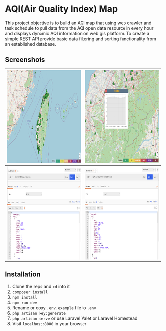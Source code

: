 # AQI(Air Quality Index) Map

This project objective is to build an AQI map that using web crawler and task schedule to pull data from the AQI open data resource in every hour and displays dynamic AQI information on web gis platform. To create a simple REST API provide basic data filtering and sorting functionality from an established database.

## Screenshots
|  <img src="https://github.com/karta020500/AqiMap/blob/master/screenshots/screenshot04.png" width = "900" height = "300" /> | <img src="https://github.com/karta020500/AqiMap/blob/master/screenshots/screenshot03.png" width = "900" height = "300" />  | 
|:-------:|:-----:|
|  <img src="https://github.com/karta020500/AqiMap/blob/master/screenshots/screenshot01.png" width = "500" height = "300" /> | <img src="https://github.com/karta020500/AqiMap/blob/master/screenshots/screenshot02.png" width = "500" height = "300" />  | 


## Installation

1. Clone the repo and `cd` into it
2. `composer install`
3. `npm install`
4. `npm run dev`
5. Rename or copy `.env.example` file to `.env`
6. `php artisan key:generate`
7. `php artisan serve` or use Laravel Valet or Laravel Homestead
8. Visit `localhost:8000` in your browser

